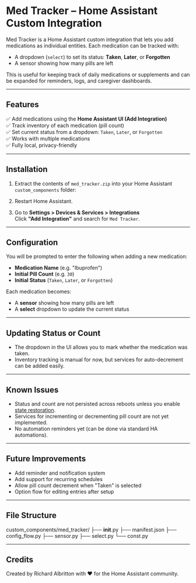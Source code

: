 # Med Tracker – Home Assistant Custom Integration

Med Tracker is a Home Assistant custom integration that lets you add medications as individual entities. Each medication can be tracked with:
- A dropdown (`select`) to set its status: **Taken**, **Later**, or **Forgotten**
- A sensor showing how many pills are left

This is useful for keeping track of daily medications or supplements and can be expanded for reminders, logs, and caregiver dashboards.

---

## Features

✅ Add medications using the **Home Assistant UI (Add Integration)**  
✅ Track inventory of each medication (pill count)  
✅ Set current status from a dropdown: `Taken`, `Later`, or `Forgotten`  
✅ Works with multiple medications  
✅ Fully local, privacy-friendly

---

## Installation

1. Extract the contents of `med_tracker.zip` into your Home Assistant `custom_components` folder:

2. Restart Home Assistant.

3. Go to **Settings > Devices & Services > Integrations**  
   Click **"Add Integration"** and search for `Med Tracker`.

---

## Configuration

You will be prompted to enter the following when adding a new medication:

- **Medication Name** (e.g. "Ibuprofen")
- **Initial Pill Count** (e.g. `30`)
- **Initial Status** (`Taken`, `Later`, or `Forgotten`)

Each medication becomes:
- A **sensor** showing how many pills are left
- A **select** dropdown to update the current status

---

## Updating Status or Count

- The dropdown in the UI allows you to mark whether the medication was taken.
- Inventory tracking is manual for now, but services for auto-decrement can be added easily.

---

## Known Issues

- Status and count are not persisted across reboots unless you enable [state restoration](https://www.home-assistant.io/integrations/restore_state/).
- Services for incrementing or decrementing pill count are not yet implemented.
- No automation reminders yet (can be done via standard HA automations).

---

## Future Improvements

- Add reminder and notification system
- Add support for recurring schedules
- Allow pill count decrement when "Taken" is selected
- Option flow for editing entries after setup

---

## File Structure
custom_components/med_tracker/
├── __init__.py
├── manifest.json
├── config_flow.py
├── sensor.py
├── select.py
└── const.py

---

## Credits

Created by Richard Albritton with ❤️ for the Home Assistant community.
